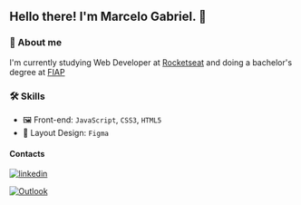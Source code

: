 ## Hello there! I'm Marcelo Gabriel. 👋

### 👾 About me 
I'm currently studying Web Developer at [Rocketseat](https://rocketseat.com.br/) and doing a bachelor's degree at [FIAP](https://www.fiap.com.br)

### 🛠 Skills
- 🖼️ Front-end: `JavaScript`, `CSS3`, `HTML5`
- 🎨 Layout Design: `Figma`


#### Contacts

[![linkedin](https://img.shields.io/badge/linkedin-0A66C2?style=for-the-badge&logo=linkedin&logoColor=white)](https://www.linkedin.com/in/marcelogla/)

[![Outlook](https://img.shields.io/badge/Microsoft_Outlook-0078D4?style=for-the-badge&logo=microsoft-outlook&logoColor=white)](m2biel000@outlook.com)
